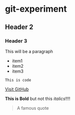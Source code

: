 # git-experiment

## Header 2

### Header 3

This will be a paragraph

- item1
- item2
- item3

`This is code`

[Visit GitHub](https://github.com)

**This is Bold** but not this _italics_!!!!

>A famous quote
